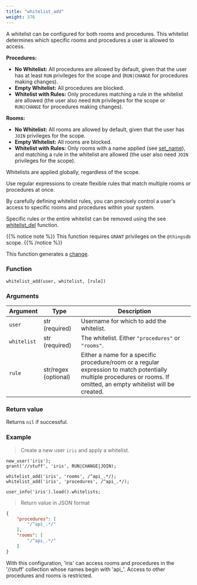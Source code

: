 ```yaml
---
title: "whitelist_add"
weight: 376
---
```


A whitelist can be configured for both rooms and procedures. This whitelist determines which specific rooms and procedures a user is allowed to access.

**Procedures:**
- **No Whitelist:** All procedures are allowed by default, given that the user has at least `RUN` privileges for the scope and (`RUN|CHANGE` for procedures making changes).
- **Empty Whitelist:** All procedures are blocked.
- **Whitelist with Rules:** Only procedures matching a rule in the whitelist are allowed (the user also need `RUN` privileges for the scope or `RUN|CHANGE` for procedures making changes).

**Rooms:**
- **No Whitelist:** All rooms are allowed by default, given that the user has `JOIN` privileges for the scope.
- **Empty Whitelist:** All rooms are blocked.
- **Whitelist with Rules:** Only rooms with a name applied (see [set_name](../../data-types/room/set_name)), and matching a rule in the whitelist are allowed (the user also need `JOIN` privileges for the scope).

Whitelists are applied globally, regardless of the scope.

Use regular expressions to create flexible rules that match multiple rooms or procedures at once.

By carefully defining whitelist rules, you can precisely control a user's access to specific rooms and procedures within your system.

Specific rules or the entire whitelist can be removed using the see [whitelist_del](../whitelist_del) function.

{{% notice note %}}
This function requires `GRANT` privileges on the `@thingsdb` scope.
{{% /notice %}}

This function generates a [change](../../overview/changes).

### Function

`whitelist_add(user, whitelist, [rule])`

### Arguments

Argument    | Type                  | Description
----------- | --------------------- | -----------
`user`      | str (required)        | Username for which to add the whitelist.
`whitelist` | str (required)        | The whitelist. Either `"procedures"` or `"rooms"`.
`rule`      | str/regex (optional)  | Either a name for a specific procedure/room or a regular expression to match potentially multiple procedures or rooms. If omitted, an empty whitelist will be created.

### Return value

Returns `nil` if successful.

### Example

> Create a new user `iris` and apply a whitelist.

```thingsdb,json_response,@t
new_user('iris');
grant('//stuff', 'iris', RUN|CHANGE|JOIN);

whitelist_add('iris', 'rooms', /^api_.*/);
whitelist_add('iris', 'procedures', /^api_.*/);

user_info('iris').load().whitelists;
```

> Return value in JSON format

```json
{
    "procedures": [
        "/^api_.*/"
    ],
    "rooms": [
        "/^api_.*/"
    ]
}
```

With this configuration, 'iris' can access rooms and procedures in the '//stuff' collection whose names begin with 'api_'. Access to other procedures and rooms is restricted.
